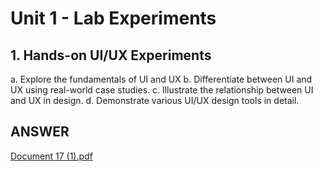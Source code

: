# Unit 1 - Lab Experiments

## 1. Hands-on UI/UX Experiments

a. Explore the fundamentals of UI and UX
b. Differentiate between UI and UX using real-world case studies.
c. Illustrate the relationship between UI and UX in design.
d. Demonstrate various UI/UX design tools in detail.

## ANSWER
[Document 17 (1).pdf](https://github.com/user-attachments/files/20510477/Document.17.1.pdf)
